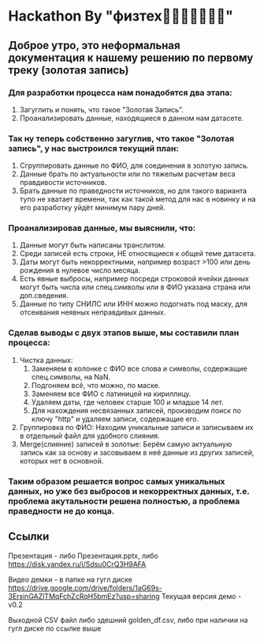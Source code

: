 # Hackathon By "физтех🤘😈🤟🤟💪😎💪"

## Доброе утро, это неформальная документация к нашему решению по первому треку (золотая запись)

### Для разработки процесса нам понадобятся два этапа:

1. Загуглить и понять, что такое "Золотая Запись".
2. Проанализировать данные, находящиеся в данном нам датасете.

### Так ну теперь собственно загуглив, что такое "Золотая запись", у нас выстроился текущий план:

1. Сгруппировать данные по ФИО, для соединения в золотую запись.
2. Данные брать по актуальности или по тяжелым расчетам веса правдивости источников.
3. Брать данные по праведности источников, но для такого варианта тупо не хватает времени, так как такой метод для нас в новинку и на его разработку уйдёт минимум пару дней.

### Проанализировав данные, мы выяснили, что:

1. Данные могут быть написаны транслитом.
2. Среди записей есть строки, НЕ относящиеся к общей теме датасета.
3. Даты могут быть некорректными, например возраст >100 или день рождения в нулевое число месяца.
4. Есть явные выбросы, например посреди строковой ячейки данных могут быть числа или спец.символы или в ФИО указана страна или доп.сведения.
5. Данные по типу СНИЛС или ИНН можно подогнать под маску, для отсеивания неявных неправдивых данных.

### Сделав выводы с двух этапов выше, мы составили план процесса:

1. Чистка данных:
	1. Заменяем в колонке с ФИО все слова и символы, содержащие спец.символы, на NaN.
	2. Подгоняем всё, что можно, по маске.
	3. Заменяем все ФИО с латиницей на кириллицу.
	4. Удаляем даты, где человек старше 100 и младше 14 лет.
	5. Для нахождения несвязанных записей, производим поиск по ключу "http" и удаляем записи, содержащие его.
2. Группировка по ФИО: Находим уникальные записи и записываем их в отдельный файл для удобного слияния.
3. Merge(слияние) записей в золотые: Берём самую актуальную запись как за основу и засовываем в неё данные из других записей, которых нет в основной.

### Таким образом решается вопрос самых уникальных данных, но уже без выбросов и некорректных данных, т.е. проблема акутальности решена полностью, а проблема праведности не до конца.

## Ссылки

Презентация - либо Презентация.pptx, либо https://disk.yandex.ru/i/Sdsu0CrQ3H9AFA

Видео демки - в папке на гугл диске https://drive.google.com/drive/folders/1aG69s-3ErsinGAZlTMqFchZcRqH5bmEz?usp=sharing 
Текущая версия демо - v0.2

Выходной CSV файл либо здешний golden_df.csv, либо при наличии на гугл диске по ссылке выше
